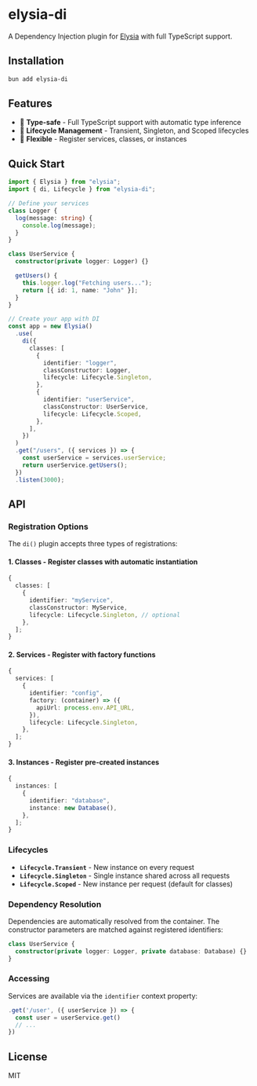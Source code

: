 # elysia-di

A Dependency Injection plugin for [Elysia](https://elysiajs.com/) with full TypeScript support.

## Installation

```bash
bun add elysia-di
```

## Features

- 🎯 **Type-safe** - Full TypeScript support with automatic type inference
- 🔄 **Lifecycle Management** - Transient, Singleton, and Scoped lifecycles
- 🧩 **Flexible** - Register services, classes, or instances

## Quick Start

```typescript
import { Elysia } from "elysia";
import { di, Lifecycle } from "elysia-di";

// Define your services
class Logger {
  log(message: string) {
    console.log(message);
  }
}

class UserService {
  constructor(private logger: Logger) {}

  getUsers() {
    this.logger.log("Fetching users...");
    return [{ id: 1, name: "John" }];
  }
}

// Create your app with DI
const app = new Elysia()
  .use(
    di({
      classes: [
        {
          identifier: "logger",
          classConstructor: Logger,
          lifecycle: Lifecycle.Singleton,
        },
        {
          identifier: "userService",
          classConstructor: UserService,
          lifecycle: Lifecycle.Scoped,
        },
      ],
    })
  )
  .get("/users", ({ services }) => {
    const userService = services.userService;
    return userService.getUsers();
  })
  .listen(3000);
```

## API

### Registration Options

The `di()` plugin accepts three types of registrations:

#### 1. **Classes** - Register classes with automatic instantiation

```typescript
{
  classes: [
    {
      identifier: "myService",
      classConstructor: MyService,
      lifecycle: Lifecycle.Singleton, // optional
    },
  ];
}
```

#### 2. **Services** - Register with factory functions

```typescript
{
  services: [
    {
      identifier: "config",
      factory: (container) => ({
        apiUrl: process.env.API_URL,
      }),
      lifecycle: Lifecycle.Singleton,
    },
  ];
}
```

#### 3. **Instances** - Register pre-created instances

```typescript
{
  instances: [
    {
      identifier: "database",
      instance: new Database(),
    },
  ];
}
```

### Lifecycles

- **`Lifecycle.Transient`** - New instance on every request
- **`Lifecycle.Singleton`** - Single instance shared across all requests
- **`Lifecycle.Scoped`** - New instance per request (default for classes)

### Dependency Resolution

Dependencies are automatically resolved from the container. The constructor parameters are matched against registered identifiers:

```typescript
class UserService {
  constructor(private logger: Logger, private database: Database) {}
}
```

### Accessing

Services are available via the `identifier` context property:

```typescript
.get('/user', ({ userService }) => {
  const user = userService.get()
  // ...
})
```

## License

MIT

